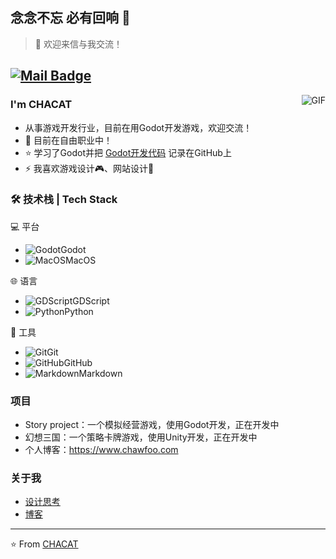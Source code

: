 ## 念念不忘 必有回响 👋

> 💬 欢迎来信与我交流！

[![Mail Badge](https://img.shields.io/badge/-chawf56@outlook.com-c14438?style=flat&logo=Gmail&logoColor=white&link=mailto:chawf56@outlook.com)](mailto:chawf56@outlook.com)
---
<img align="right" alt="GIF" src="https://blog-1259751088.cos.ap-shanghai.myqcloud.com/uPic/sjeh.gif" />

### I'm CHACAT

- 从事游戏开发行业，目前在用Godot开发游戏，欢迎交流！
- 🌱 目前在自由职业中！
- ⭐ 学习了Godot并把 [Godot开发代码](https://github.com/Chacat68/fygame) 记录在GitHub上
- ⚡ 我喜欢游戏设计🎮、网站设计👋

### 🛠 技术栈 | Tech Stack

💻 平台 &#160; 
- ![Godot](https://blog-1259751088.cos.ap-shanghai.myqcloud.com/uPic/Godot%20(1).png)Godot
- ![MacOS](https://blog-1259751088.cos.ap-shanghai.myqcloud.com/uPic/macOS%20(2).png)MacOS

🌐 语言 &#160; 
- ![GDScript](https://blog-1259751088.cos.ap-shanghai.myqcloud.com/uPic/code%20(2).png)GDScript
- ![Python](https://blog-1259751088.cos.ap-shanghai.myqcloud.com/uPic/Python%20(1).png)Python

🔧 工具 &#160;
- ![Git](https://blog-1259751088.cos.ap-shanghai.myqcloud.com/uPic/git%20(1).png)Git
- ![GitHub](https://blog-1259751088.cos.ap-shanghai.myqcloud.com/uPic/github.png)GitHub
- ![Markdown](https://blog-1259751088.cos.ap-shanghai.myqcloud.com/uPic/markdown-copy%20(1).png)Markdown

### 项目
- Story project：一个模拟经营游戏，使用Godot开发，正在开发中
- 幻想三国：一个策略卡牌游戏，使用Unity开发，正在开发中
- 个人博客：https://www.chawfoo.com


### 关于我
- [设计思考](https://www.chawfoo.com/category/%E8%AE%BE%E8%AE%A1%E6%80%9D%E8%80%83)
- [博客](https://www.chawfoo.com/about)

---

⭐️ From [CHACAT](https://github.com/Chacat68)
